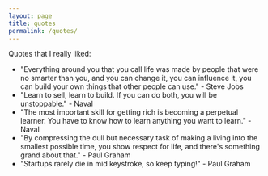 ```yaml
---
layout: page
title: quotes
permalink: /quotes/
---
```


Quotes that I really liked:

- "Everything around you that you call life was made by people that were no smarter than you, and you can change it, you can influence it, you can build your own things that other people can use." - Steve Jobs
- "Learn to sell, learn to build. If you can do both, you will be unstoppable." - Naval
- "The most important skill for getting rich is becoming a perpetual learner. You have to know how to learn anything you want to learn." - Naval
- "By compressing the dull but necessary task of making a living into the smallest possible time, you show respect for life, and there's something grand about that." - Paul Graham
- "Startups rarely die in mid keystroke, so keep typing!" - Paul Graham
